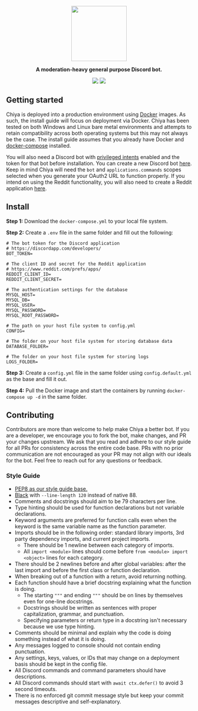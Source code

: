 <p align="center">
<img width="150" height="150" src="https://i.imgur.com/Lkqobis.png">
</p>

<p align="center">
<b>A moderation-heavy general purpose Discord bot.</b>
</p>

<p align="center">
<a href="https://discord.gg/snackbox"><img src="https://img.shields.io/discord/974468300304171038?label=Discord&logo=discord"></a> <a href="https://github.com/snaacky/chiya/actions"><img src="https://github.com/snaacky/chiya/workflows/Docker/badge.svg?branch=master"></a>
</p>

## Getting started

Chiya is deployed into a production environment using [Docker](https://docs.docker.com/engine/reference/run/) images. As such, the install guide will focus on deployment via Docker. Chiya has been tested on both Windows and Linux bare metal environments and attempts to retain compatibility across both operating systems but this may not always be the case. The install guide assumes that you already have Docker and [docker-compose](https://docs.docker.com/compose/) installed.

You will also need a Discord bot with [privileged intents](https://discordpy.readthedocs.io/en/stable/intents.html) enabled and the token for that bot before installation. You can create a new Discord bot [here](https://discord.com/developers/). Keep in mind Chiya will need the `bot` and `applications.commands` scopes selected when you generate your OAuth2 URL to function properly. If you intend on using the Reddit functionality, you will also need to create a Reddit application [here](https://www.reddit.com/prefs/apps/).

## Install

**Step 1:** Download the `docker-compose.yml` to your local file system.

**Step 2:** Create a `.env` file in the same folder and fill out the following:

```env
# The bot token for the Discord application
# https://discordapp.com/developers/
BOT_TOKEN=

# The client ID and secret for the Reddit application
# https://www.reddit.com/prefs/apps/
REDDIT_CLIENT_ID=
REDDIT_CLIENT_SECRET=

# The authentication settings for the database
MYSQL_HOST=
MYSQL_DB=
MYSQL_USER=
MYSQL_PASSWORD=
MYSQL_ROOT_PASSWORD=

# The path on your host file system to config.yml
CONFIG=

# The folder on your host file system for storing database data
DATABASE_FOLDER=

# The folder on your host file system for storing logs
LOGS_FOLDER=
```

**Step 3:** Create a `config.yml` file in the same folder using `config.default.yml` as the base and fill it out.

**Step 4:** Pull the Docker image and start the containers by running `docker-compose up -d` in the same folder.

## Contributing

Contributors are more than welcome to help make Chiya a better bot. If you are a developer, we encourage you to fork the bot, make changes, and PR your changes upstream. We ask that you read and adhere to our style guide for all PRs for consistency across the entire code base. PRs with no prior communication are not encouraged as your PR may not align with our ideals for the bot. Feel free to reach out for any questions or feedback.

### Style Guide
- [PEP8 as our style guide base.](https://peps.python.org/pep-0008/)
- [Black](https://github.com/psf/black) with `--line-length 120` instead of native 88.
- Comments and docstrings should aim to be 79 characters per line.
- Type hinting should be used for function declarations but not variable declarations.
- Keyword arguments are preferred for function calls even when the keyword is the same variable name as the function parameter.
- Imports should be in the following order: standard library imports, 3rd party dependency imports, and current project imports.
  - There should be 1 newline between each category of imports.
  - All `import <module>` lines should come before `from <module> import <object>` lines for each category.
- There should be 2 newlines before and after global variables: after the last import and before the first class or function declaration.
- When breaking out of a function with a return, avoid returning nothing.
- Each function should have a brief docstring explaining what the function is doing. 
  - The starting `"""` and ending `"""` should be on lines by themselves even for one-line docstrings.
  - Docstrings should be written as sentences with proper capitalization, grammar, and punctuation.
  - Specifying parameters or return type in a docstring isn't necessary because we use type hinting.
- Comments should be minimal and explain why the code is doing something instead of what it is doing.
- Any messages logged to console should not contain ending punctuation.
- Any settings, keys, values, or IDs that may change on a deployment basis should be kept in the config file.
- All Discord commands and command parameters should have descriptions.
- All Discord commands should start with `await ctx.defer()` to avoid 3 second timeouts.
- There is no enforced git commit message style but keep your commit messages descriptive and self-explanatory.
